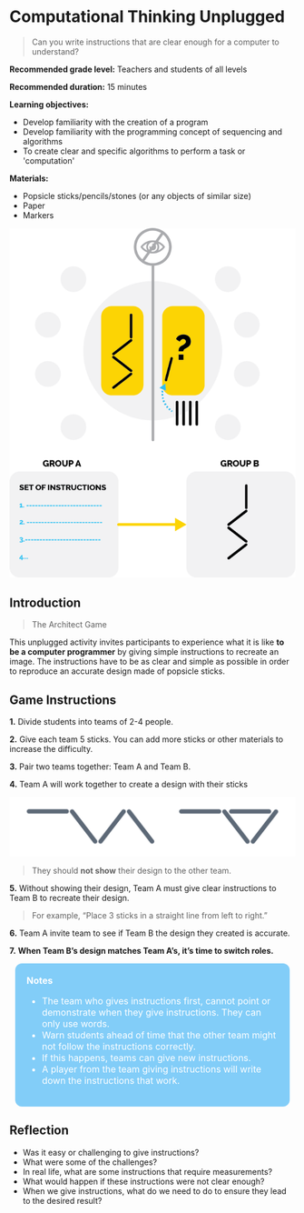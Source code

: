 # Computational Thinking Unplugged
> Can you write instructions that are clear enough for a computer to understand?

**Recommended grade level:** Teachers and students of all levels

**Recommended duration:** 15 minutes

**Learning objectives:**
* Develop familiarity with the creation of a program
* Develop familiarity with the programming concept of sequencing and algorithms
* To create clear and specific algorithms to perform a task or 'computation'

**Materials:**
* Popsicle sticks/pencils/stones (or any objects of similar size)
* Paper
* Markers

![](./assets/images/am-unplugged/game.png)

## Introduction 
> The Architect Game

This unplugged activity invites participants to experience what it is like **to be a computer programmer** by giving simple instructions to recreate an image. The instructions have to be as clear and simple as possible in order to reproduce an accurate design made of popsicle sticks.

## Game Instructions

**1.** Divide students into teams of 2-4 people.

**2.** Give each team 5 sticks. You can add more sticks or other materials to increase the difficulty.

**3.** Pair two teams together: Team A and Team B.

**4.** Team A will work together to create a design with their sticks

![](./assets/images/am-unplugged/sticks.png)

> They should **not show** their design to the other team.


**5.** Without showing their design, Team A must give clear instructions to Team B to recreate their design.

> For example, “Place 3 sticks in a straight line from left to right.”

**6.** Team A invite team to see if Team B the design they created is accurate. 

**7.** **When Team B’s design matches Team A’s, it’s time to switch roles.**
<!-- <br> -->

<div style="color:white;font-size:1rem;background-color:#82cdf8; margin:10px; padding:20px; border-radius:12px">
<strong>Notes</strong>
	<ul>
		<li>The team who gives instructions first, cannot point or demonstrate when they give instructions. They can only use words.</li>
		<li>Warn students ahead of time that the other team might not follow the instructions correctly.</li>
		<li>If this happens, teams can give  new instructions.</li>
		<li>A player from the team giving instructions will write down the instructions that work.</li>
	</ul>
</div>

## Reflection
* Was it easy or challenging to give instructions?
* What were some of the challenges?
* In real life, what are some instructions that require measurements?
* What would happen if these instructions were not clear enough?
* When we give instructions, what do we need to do to ensure they lead to the desired result?
